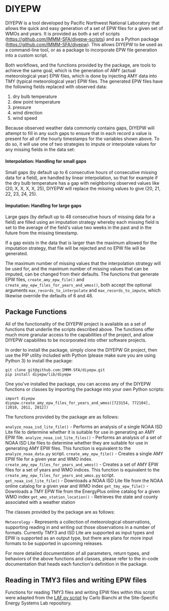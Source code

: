# DIYEPW
DIYEPW is a tool developed by Pacific Northwest National Laboratory that allows the quick and easy
generation of a set of EPW files for a given set of WMOs and years. It is provided as both a set
of scripts (https://github.com/IMMM-SFA/diyepw-scripts) and as a Python package (https://github.com/IMMM-SFA/diyepw).
This allows DIYEPW to be used as a command-line tool, or as a package to incorporate EPW file 
generation into a custom script.

Both workflows, and the functions provided by the package, are tools to achieve the same
goal, which is the generation of AMY (actual meteorological year) EPW files, which is done
by injecting AMY data into TMY (typical meteorological year) EPW files. The generated EPW files
have the following fields replaced with observed data:

1. dry bulb temperature
1. dew point temperature
1. pressure
1. wind direction
1. wind speed

Because observed weather data commonly contains gaps, DIYEPW will attempt to fill in any such gaps to ensure that in 
each record a value is present for all of the hourly timestamps for the variables shown above. To do so, it will use one 
of two strategies to impute or interpolate values for any missing fields in the data set:

#### Interpolation: Handling for small gaps
Small gaps (by default up to 6 consecutive hours of consecutive missing data for a field), are handled by linear 
interpolation, so that for example if the dry bulb temperature has a gap with neighboring observed values like 
(20, X, X, X, X, 25), DIYEPW will replace the missing values to give (20, 21, 22, 23, 24, 25).

#### Imputation: Handling for large gaps
Large gaps (by default up to 48 consecutive hours of missing data for a field) are filled using an imputation strategy
whereby each missing field is set to the average of the field's value two weeks in the past and in the future from
the missing timestamp.

If a gap exists in the data that is larger than the maximum allowed for the imputation strategy, that file will be
rejected and no EPW file will be generated.

The maximum number of missing values that the interpolation strategy will be used for, and the maximum number of
missing values that can be imputed, can be changed from their defaults. The functions that generate EPW files, 
`create_amy_epw_file()` and `create_amy_epw_files_for_years_and_wmos()`, both accept the optional arguments
`max_records_to_interpolate` and `max_records_to_impute`, which likewise override the defaults of 6 and 48.
  
## Package Functions
All of the functionality of the DIYEPW project is available as a set of functions that underlie the scripts 
described above. The functions offer much more granular access to the capabilities of the project, and allow
DIYEPW capabilites to be incorporated into other software projects.

In order to install the package, simply clone the DIYEPW Git project, then use the PIP utility included with
Python (please make sure you are using Python 3) to install the package:

```
git clone git@github.com:IMMM-SFA/diyepw.git
pip install diyepw/lib/diyepw
```

One you've installed the package, you can access any of the DIYEPW functions or classes by importing the package
into your own Python scripts:

```
import diyepw
diyepw.create_amy_epw_files_for_years_and_wmos([723154, 772104], [2010, 2011, 2012])
```

The functions provided by the package are as follows:

`analyze_noaa_isd_lite_file()` - Performs an analysis of a single NOAA ISD Lite file to determine whether it is suitable
    for use in generating an AMY EPW file.
`analyze_noaa_isd_lite_files()` - Performs an analysis of a set of NOAA ISD Lite files to determine whether they are
    suitable for use in generating AMY EPW files. This function is equivalent to the `analyze_noaa_data.py` script.
`create_amy_epw_file()` - Creates a single AMY EPW file for a given year and WMO index.
`create_amy_epw_files_for_years_and_wmos()` - Creates a set of AMY EPW files for a set of years and WMO indices. This
    function is equivalent to the `create_amy_epw_files_for_years_and_wmos.py` script.
`get_noaa_isd_lite_file()` - Downloads a NOAA ISD Lite file from the NOAA online catalog for a given year and WMO index
`get_tmy_epw_file()` - Downloads a TMY EPW file from the EnergyPlus online catalog for a given WMO index
`get_wmo_station_location()` - Retrieves the state and county associated with a weather station

The classes provided by the package are as follows:

`Meteorology` - Represents a collection of meteorological observations, supporting reading in and writing out those
    observations in a number of formats. Currently TMY3 and ISD Lite are supported as input types and EPW is supported
    as an output type, but there are plans for more input formats to be supported in upcoming releases.

For more detailed documentation of all parameters, return types, and behaviors of the above functions and classes,
please refer to the in-code documentation that heads each function's definition in the package.

## Reading in TMY3 files and writing EPW files
Functions for reading TMY3 files and writing EPW files within this script were adapted from the 
[LAF.py script](https://github.com/SSESLab/laf/blob/master/LAF.py) by Carlo Bianchi at the Site-Specific 
Energy Systems Lab repository.